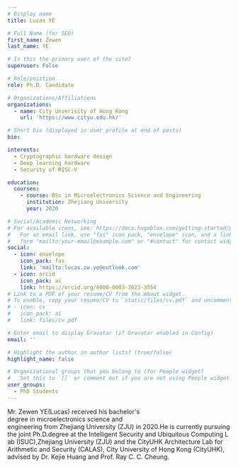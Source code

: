 ```yaml
---
# Display name
title: Lucas YE

# Full Name (for SEO)
first_name: Zewen
last_name: YE

# Is this the primary user of the site?
superuser: False

# Role/position
role: Ph.D. Candidate

# Organizations/Affiliations
organizations:
  - name: City Unverisity of Hong Kong
    url: 'https://www.cityu.edu.hk/'

# Short bio (displayed in user profile at end of posts)
bio: 

interests:
  - Cryptographic hardware design
  - Deep learning hardware
  - Security of RISC-V

education:
  courses:
    - course: BSc in Microelectronics Science and Engineering
      institution: Zhejiang University
      year: 2020

# Social/Academic Networking
# For available icons, see: https://docs.hugoblox.com/getting-started/page-builder/#icons
#   For an email link, use "fas" icon pack, "envelope" icon, and a link in the
#   form "mailto:your-email@example.com" or "#contact" for contact widget.
social:
  - icon: envelope
    icon_pack: fas
    link: 'mailto:lucas.zw.ye@outlook.com'
  - icon: orcid
    icon_pack: ai
    link: https://orcid.org/0000-0003-3623-3554
# Link to a PDF of your resume/CV from the About widget.
# To enable, copy your resume/CV to `static/files/cv.pdf` and uncomment the lines below.
# - icon: cv
#   icon_pack: ai
#   link: files/cv.pdf

# Enter email to display Gravatar (if Gravatar enabled in Config)
email: ''

# Highlight the author in author lists? (true/false)
highlight_name: false

# Organizational groups that you belong to (for People widget)
#   Set this to `[]` or comment out if you are not using People widget.
user_groups:
  - PhD Students
---
```


Mr. Zewen YE(Lucas) received his bachelor's degree in microelectronics science and engineering from Zhejiang University (ZJU) in 2020.He is currently pursuing the joint Ph.D.degree at the Intelligent Security and Ubiquitous Computing Lab (ISUC),Zhejiang University (ZJU) and the CityUHK Architecture Lab for Arithmetic and Security (CALAS), City University of Hong Kong (CityUHK), advised by Dr. Kejie Huang and Prof. Ray C. C. Cheung.